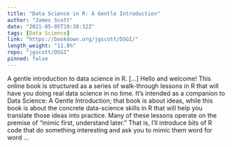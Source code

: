 ```yaml
---
title: "Data Science in R: A Gentle Introduction"
author: "James Scott"
date: "2021-05-05T19:38:32Z"
tags: [Data Science]
link: "https://bookdown.org/jgscott/DSGI/"
length_weight: "11.8%"
repo: "jgscott/DSGI"
pinned: false
---
```


A gentle introduction to data science in R. [...] Hello and welcome! This online book is structured as a series of walk-through lessons in R that will have you doing real data science in no time. It’s intended as a companion to Data Science: A Gentle Introduction; that book is about ideas, while this book is about the concrete data-science skills in R that will help you translate those ideas into practice. Many of these lessons operate on the premise of “mimic first, understand later.” That is, I’ll introduce bits of R code that do something interesting and ask you to mimic them word for word  ...
